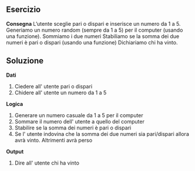## Esercizio

**Consegna**
L’utente sceglie pari o dispari e inserisce un numero da 1 a 5.
Generiamo un numero random (sempre da 1 a 5) per il computer (usando una funzione).
Sommiamo i due numeri
Stabiliamo se la somma dei due numeri è pari o dispari (usando una funzione)
Dichiariamo chi ha vinto.


## Soluzione

**Dati**
1. Ciedere all' utente pari o dispari
2. Chidere all' utente un numero da 1 a 5

**Logica**
1. Generare un numero casuale da 1 a 5 per il computer
2. Sommare il numero dell' utente a quello del computer
3. Stabilire se la somma dei numeri è pari o dispari
4. Se l' utente indovina che la somma dei due numeri sia pari/dispari allora avrà vinto. Altrimenti avrà perso


**Output**

1. Dire all' utente chi ha vinto